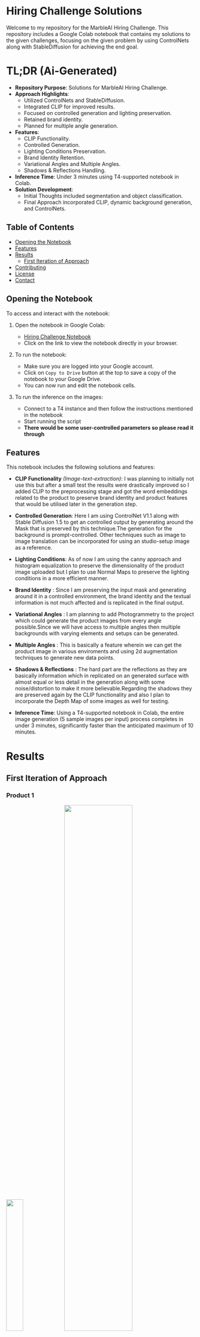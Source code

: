 # Hiring Challenge Solutions

Welcome to my repository for the MarbleAI Hiring Challenge. This repository includes a Google Colab notebook that contains my solutions to the given challenges, focusing on the given problem by using ControlNets along with StableDiffusion for achieving the end goal.
# TL;DR (Ai-Generated)
- **Repository Purpose**: Solutions for MarbleAI Hiring Challenge.
- **Approach Highlights**:
    - Utilized ControlNets and StableDiffusion.
    - Integrated CLIP for improved results.
    - Focused on controlled generation and lighting preservation.
    - Retained brand identity.
    - Planned for multiple angle generation.
- **Features**:
    - CLIP Functionality.
    - Controlled Generation.
    - Lighting Conditions Preservation.
    - Brand Identity Retention.
    - Variational Angles and Multiple Angles.
    - Shadows & Reflections Handling.
- **Inference Time**: Under 3 minutes using T4-supported notebook in Colab.
- **Solution Development**:
    - Initial Thoughts included segmentation and object classification.
    - Final Approach incorporated CLIP, dynamic background generation, and ControlNets.
## Table of Contents

- [Opening the Notebook](#opening-the-notebook)
- [Features](#features)
- [Results](#results)
   - [First Iteration of Approach](#first-iteration-of-approach)
- [Contributing](#contributing)
- [License](#license)
- [Contact](#contact)

## Opening the Notebook

To access and interact with the notebook:

1. Open the notebook in Google Colab:
   - [Hiring Challenge Notebook](https://github.com/ChitranshS/HiringChallenge-1/blob/main/Hiring_Challenge_2.ipynb)
   - Click on the link to view the notebook directly in your browser.

2. To run the notebook:
   - Make sure you are logged into your Google account.
   - Click on `Copy to Drive` button at the top to save a copy of the notebook to your Google Drive.
   - You can now run and edit the notebook cells.
3. To run the inference on the images:
   - Connect to a T4 instance and then follow the instructions mentioned in the notebook
   - Start running the script
   - **There would be some user-controlled parameters so please read it through**
  
## Features

This notebook includes the following solutions and features:

- **CLIP Functionality** _(Image-text-extraction)_: I was planning to initially not use this but after a small test the results were drastically improved so I added CLIP to the preprocessing stage and got the word embeddings related to the product to preserve brand identity and product features that would be utilised later in the generation step.
  
- **Controlled Generation**: Here I am using ControlNet V1.1 along with Stable Diffusion 1.5 to get an controlled output by generating around the Mask that is preserved by this technique.The generation for the background is prompt-controlled. Other techniques such as image to image translation can be incorporated for using an studio-setup image as a reference.
  
- **Lighting Conditions**: As of now I am using the canny approach and histogram equalization to preserve the dimensionality of the product image uploaded but I plan to use Normal Maps to preserve the lighting conditions in a more efficient manner.
  
- **Brand Identity** : Since I am preserving the input mask and generating around it in a controlled environment, the brand identity and the textual information is not much affected and is replicated in the final output.
  
- **Variational Angles** : I am planning to add Photogrammetry to the project which could generate the product images from every angle possible.Since we will have access to multiple angles then multiple backgrounds with varying elements and setups can be generated.

- **Multiple Angles** : This is basically a feature wherein we can get the product image in various enviroments and using 2d augmentation techniques to generate new data points. 
  
- **Shadows & Reflections** : The hard part are the reflections as they are basically information which in replicated on an generated surface with almost equal or less detail in the generation along with some noise/distortion to make it more believable.Regarding the shadows they are preserved again by the CLIP functionality and also I plan to incorporate the Depth Map of some images as well for testing.
  
- **Inference Time**: Using a T4-supported notebook in Colab, the entire image generation (5 sample images per input) process completes in under 3 minutes, significantly faster than the anticipated maximum of 10 minutes.

# Results
## First Iteration of Approach
### Product 1
<div>
   <img src ="https://github.com/ChitranshS/HiringChallenge-1/blob/main/assets/cat_file.png" width=30% height=30%>
<img src ="https://github.com/ChitranshS/HiringChallenge-1/blob/main/assets/variations.png" width=60% height=60%>
</div>

### Product 2
<div>
   <img src ="https://github.com/ChitranshS/HiringChallenge-1/blob/main/assets/product2.png" width=30% height=30%>
<img src ="https://github.com/ChitranshS/HiringChallenge-1/blob/main/assets/Product2Variations.png" width=60% height=60%>
</div>

### Product 3
<div>
   <img src ="https://github.com/ChitranshS/HiringChallenge-1/blob/main/assets/Product3.png" width=30% height=30%>
<img src ="https://github.com/ChitranshS/HiringChallenge-1/blob/main/assets/Product3Variations.png" width=60% height=60%>
</div>

### Product 4

<div >
<img src ="https://github.com/ChitranshS/HiringChallenge-1/blob/main/product4Variation/product4Variation.png" width=30% height=30%>
<img src ="https://github.com/ChitranshS/HiringChallenge-1/blob/main/assets/product4.png" width=60% height=60%>
</div>

### Product 5
<div>
<img src ="https://github.com/ChitranshS/HiringChallenge-1/blob/main/assets/product5.png" width=30% height=30%>
<img src ="https://github.com/ChitranshS/HiringChallenge-1/blob/main/assets/Product5Variations.png" width=60% height=60%>
</div>



# Second Iteration of Approach
### Product A
<div>

   <img src ="https://github.com/ChitranshS/HiringChallenge-1/blob/main/assets/images/camera-2.png" width=100% height=100%>
   <img src ="https://github.com/ChitranshS/HiringChallenge-1/blob/main/assets/images/camera-5.png" width=100% height=100%>
   
   <img src ="https://github.com/ChitranshS/HiringChallenge-1/blob/main/assets/images/camera-3.png" width=100% height=100%>
   <img src ="https://github.com/ChitranshS/HiringChallenge-1/blob/main/assets/images/camera-7.png" width=100% height=100%>

</div>

### Product B
<div>
      <img src ="https://github.com/ChitranshS/HiringChallenge-1/blob/main/assets/images/lotion-2.png" width=100% height=100%>
   <img src ="https://github.com/ChitranshS/HiringChallenge-1/blob/main/assets/images/lotion-5.png" width=100% height=100%>
   <img src ="https://github.com/ChitranshS/HiringChallenge-1/blob/main/assets/images/lotion-3.png" width=100% height=100%>
   <img src ="https://github.com/ChitranshS/HiringChallenge-1/blob/main/assets/images/lotion-4.png" width=100% height=100%>
</div>

### Product C
<div>
     <img src ="https://github.com/ChitranshS/HiringChallenge-1/blob/main/assets/images/mouse-3.png" width=100% height=100%>
   <img src ="https://github.com/ChitranshS/HiringChallenge-1/blob/main/assets/images/mouse-5.png" width=100% height=100%>
</div>

### Product D

<div >
 <img src ="https://github.com/ChitranshS/HiringChallenge-1/blob/main/assets/images/ring-6.png" width=100% height=100%>
   <img src ="https://github.com/ChitranshS/HiringChallenge-1/blob/main/assets/images/ring-5.png" width=100% height=100%>
   
   <img src ="https://github.com/ChitranshS/HiringChallenge-1/blob/main/assets/images/ring-3.png" width=100% height=100%>
   <img src ="https://github.com/ChitranshS/HiringChallenge-1/blob/main/assets/images/ring-7.png" width=100% height=100%>
   <img src ="https://github.com/ChitranshS/HiringChallenge-1/blob/main/assets/images/ring-8.png" width=100% height=100%>

</div>

### Product E
<div>
   <img src ="https://github.com/ChitranshS/HiringChallenge-1/blob/main/assets/images/soap-1.png" width=100% height=100%>
   <img src ="https://github.com/ChitranshS/HiringChallenge-1/blob/main/assets/images/soap-2.png" width=100% height=100%>
   <img src ="https://github.com/ChitranshS/HiringChallenge-1/blob/main/assets/images/soap-5.png" width=100% height=100%>
</div>

### Product F
<div>
   <img src ="https://github.com/ChitranshS/HiringChallenge-1/blob/main/assets/images/shoes-1.png" width=100% height=100%>
   <img src ="https://github.com/ChitranshS/HiringChallenge-1/blob/main/assets/images/shoes-4.png" width=100% height=100%>
   <img src ="https://github.com/ChitranshS/HiringChallenge-1/blob/main/assets/images/shoes-5.png" width=100% height=100%>
   <img src ="https://github.com/ChitranshS/HiringChallenge-1/blob/main/assets/images/shoes-3.png" width=100% height=100%>

</div>

## Solution/Approach
I will be discussing the chain of thought I had on the problems statement the first time I read it and also what I was able to implement and how much was I able to achieve in this small span of 2 days.
### Initial Thoughts (**You may skip the initial thoughts to see the final approach**)

- **1st step** : The user may upload any image of their liking meaning that we would required to segment the image to get the input image that we need to proceed ahead with. Using SAM by Meta or Mask-RCNN was my first thought but then I saw the sample inputs they were already easier to segment so I immediately skipped the segmentation part as it's easily managaeble.
- **2nd Step** : After we have access to the segmented image perform some detection and classify the object and perform some feature extraction which will make it easier to understand about the product and thus help in generating the AI-generated environment.
- **3rd Step** : To preserve the brand logo and identity use Specialised-OCR tools like tesseract or something else and further explore how to preserve this.
- **4th Step** : Finding techniques that can be utilized in performing the final act of the show. I found multiple techniques to perform the same task but each varying in it capabilities along with data and computation overheads.Some of them include textual inversion, outpainting and finally the winner ControlNets.
- **5th Step** : Understanding the requirements for the ControlNets and their applications with multiple models. Before finalising with Stable Diffusion 1.5 I researched on other models including OpenJourneyV4,DallEMini,DeepFloyd.
- **6th Step** :  I was also considering to explore latent diffusion as it also seems like a very similar technique with competent results but later I went ahead with SD1.5 due to time constraint on my half.
- **7th Step** : Enough research and architecture planning!! Now I started working on the pipeline and the steps that would be required to make this happen.
  
### Final Thoughs before Submission
- **1st Step** : Came to know about CLIP and then proceeded with it and then got amazing results in preserving the product features and then had an idea about dynamic background spaces.
- **2nd Step** : Implemented CLIP and then the embeddings attained from it were used to understand the product better thus generate an environment better suited to it along with good repetition penalty to avoid similar ideas for the virtual product environment.
- **3rd Step** : Used open source models such as LLama-3-70b for generating prompts for dynamic environment generation i.e. using Llama-3 to generate better and creative prompts based on the CLIP information along with high temperature parameter to get more better ideas and prompts for background generation.
- **4th Step** : Using the dynamic prompts generated by Llama-3 to now generate the background for our product image using the ControlNets. Using canny to preserve the physical features of the product thus mimicking the exact dimensionality in generation which would later help in replacement by masking.
- **5th Step** : Using the mask of the intial product image and the new generated image to merge them together under one image.
- **6th Step** : Resizing the mask to match the dimension of the generated image.
- **7th Step** : Testing the entire process for a small batch of products and getting results of generation well under 4 minutes provided we increase the creativity of the model. Under default settings the script performs the required taks well under two minutes.
## Contributing

If you have suggestions to improve this notebook, your contributions are welcome! Follow these steps:

1. Fork the Project
2. Create your Feature Branch (`git checkout -b feature/AmazingFeature`)
3. Commit your Changes (`git commit -m 'Add some AmazingFeature'`)
4. Push to the Branch (`git push origin feature/AmazingFeature`)
5. Open a Pull Request

## License

This project is licensed under the MIT License - see the [LICENSE](LICENSE) file for details.

## Contact

Chitransh Srivastava - [chitransh0210@gmail.com](mailto:chitransh0210@gmail.com)

Project Link: [https://github.com/ChitranshS/HiringChallenge-1](https://github.com/ChitranshS/HiringChallenge-1)
